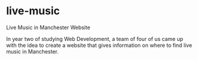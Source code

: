 # live-music
Live Music in Manchester Website

In year two of studying Web Development, a team of four of us came up with the idea to create a website that gives information on where to find live music in Manchester.
